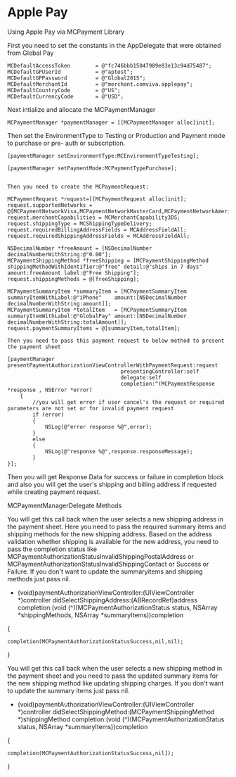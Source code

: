 # Apple Pay

Using Apple Pay via MCPayment Library

First you need to set the constants in the AppDelegate that were obtained from Global Pay

    MCDefaultAccessToken        = @"fc746bbb15047989e83e13c94d75487";
    MCDefaultGPUserId           = @"aptest";
    MCDefaultGPPassword         = @"Global2015";
    MCDefaultMerchantId         = @"merchant.comviva.applepay";
    MCDefaultCountryCode        = @"US";
    MCDefaultCurrencyCode       = @"USD";
    
Next intialize and allocate the MCPaymentManager

    MCPaymentManager *paymentManager = [[MCPaymentManager alloc]init];
  
  
  Then set the EnvironmentType to Testing or Production and Payment mode to purchase or pre- auth or subscription.
  
    [paymentManager setEnvironmentType:MCEnvironmentTypeTesting];
    
    [paymentManager setPaymentMode:MCPaymentTypePurchase];
    
    
    Then you need to create the MCPaymentRequest:
    
    MCPaymentRequest *request=[[MCPaymentRequest alloc]init];
    request.supportedNetworks = @[MCPaymentNetworkVisa,MCPaymentNetworkMasterCard,MCPaymentNetworkAmericanExpress];
    request.merchantCapabilities = MCMerchantCapability3DS;
    request.shippingType = MCShippingTypeDelivery;
    request.requiredBillingAddressFields = MCAddressFieldAll;
    request.requiredShippingAddressFields = MCAddressFieldAll;
    
    NSDecimalNumber *freeAmount = [NSDecimalNumber decimalNumberWithString:@"0.00"];
    MCPaymentShippingMethod *freeShipping = [MCPaymentShippingMethod shippingMethodWithIdentifier:@"free" detail:@"ships in 7 days" amount:freeAmount label:@"Free Shipping"];
    request.shippingMethods = @[freeShipping];
    
    MCPaymentSummaryItem *summaryItem = [MCPaymentSummaryItem summaryItemWithLabel:@"iPhone"    amount:[NSDecimalNumber decimalNumberWithString:amount]];
    MCPaymentSummaryItem *totalItem   = [MCPaymentSummaryItem summaryItemWithLabel:@"GlobalPay" amount:[NSDecimalNumber decimalNumberWithString:totalAmount]];
    request.paymentSummaryItems = @[summaryItem,totalItem];
    
    Then you need to pass this payment request to below method to present the payment sheet
    
    [paymentManager presentPaymentAuthorizationViewControllerWithPaymentRequest:request
                                        presentingController:self
                                        delegate:self
                                        completion:^(MCPaymentResponse *response , NSError *error)
        {
            //you will get error if user cancel's the request or required parameters are not set or for invalid payment request
            if (error)
            {
                NSLog(@"error response %@",error);
            }
            else
            {
                NSLog(@"response %@",response.responseMessage);
            }
    }];
        
Then you will get Response Data for success or failure in completion block and also you will get the user's shipping and billing address if requested while creating payment request.




MCPaymentManagerDelegate Methods

You will get this call back when the user selects a new shipping address in the payment sheet. Here you need to pass the required summary items and shipping methods for the new shipping address. Based on the address validation whether shipping is available for the new address, you need to pass the completion status like MCPaymentAuthorizationStatusInvalidShippingPostalAddress  or MCPaymentAuthorizationStatusInvalidShippingContact or Success or Failure. If you don't want to update the summaryitems and shipping methods just pass nil.

- (void)paymentAuthorizationViewController:(UIViewController *)controller
                  didSelectShippingAddress:(ABRecordRef)address
                                completion:(void (^)(MCPaymentAuthorizationStatus status, NSArray *shippingMethods,  NSArray *summaryItems))completion

{

    completion(MCPaymentAuthorizationStatusSuccess,nil,nil);

}




You will get this call back when the user selects a new shipping method in the payment sheet and you need to pass the updated summary items for the new shipping method like updating shipping charges. If you don't want to update the summary items just pass nil.

- (void)paymentAuthorizationViewController:(UIViewController *)controller
                   didSelectShippingMethod:(MCPaymentShippingMethod *)shippingMethod
                                completion:(void (^)(MCPaymentAuthorizationStatus status, NSArray *summaryItems))completion

{

    completion(MCPaymentAuthorizationStatusSuccess,nil]);

}
